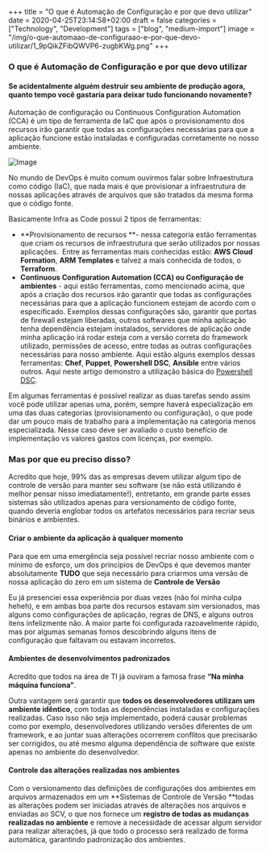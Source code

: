 ﻿+++
title = "O que é Automação de Configuração e por que devo utilizar"
date = 2020-04-25T23:14:58+02:00
draft = false
categories = ["Technology", "Development"]
tags = ["blog", "medium-import"]
image = "/img/o-que-automaao-de-configuraao-e-por-que-devo-utilizar/1_9pQikZFibQWVP6-zugbKWg.png"
+++

### O que é Automação de Configuração e por que devo utilizar

#### Se acidentalmente alguém destruir seu ambiente de produção agora, quanto tempo você gastaria para deixar tudo funcionando novamente?

Automação de configuração ou Continuous Configuration Automation (CCA) é um tipo de ferramenta de IaC que após o provisionamento dos recursos irão garantir que todas as configurações necessárias para que a aplicação funcione estão instaladas e configuradas corretamente no nosso ambiente.

![Image](/img/o-que-automaao-de-configuraao-e-por-que-devo-utilizar/1_9pQikZFibQWVP6-zugbKWg.png)

No mundo de DevOps é muito comum ouvirmos falar sobre Infraestrutura como código (IaC), que nada mais é que provisionar a infraestrutura de nossas aplicações através de arquivos que são tratados da mesma forma que o código fonte.

Basicamente Infra as Code possui 2 tipos de ferramentas:

- **Provisionamento de recursos **- nessa categoria estão ferramentas que criam os recursos de infraestrutura que serão utilizados por nossas aplicações. 
Entre as ferramentas mais conhecidas estão: **AWS Cloud Formation**, **ARM Templates** e talvez a mais conhecida de todos, o **Terraform**.
- **Continuous Configuration Automation (CCA) ou Configuração de ambientes** - aqui estão ferramentas, como mencionado acima, que após a criação dos recursos irão garantir que todas as configurações necessárias para que a aplicação funcionem estejam de acordo com o especificado. Exemplos dessas configurações são, garantir que portas de firewall estejam liberadas, outros softwares que minha aplicação tenha dependência estejam instalados, servidores de aplicação onde minha aplicação irá rodar esteja com a versão correta do framework utilizado, permissões de acesso, entre todas as outras configurações necessárias para nosso ambiente.
Aqui estão alguns exemplos dessas ferramentas: **Chef**, **Puppet**, **Powershell DSC**, **Ansible** entre vários outros. Aqui neste artigo demonstro a utilização básica do [Powershell DSC](https://medium.com/@camargo.wes/criando-um-dsc-b%C3%A1sico-9b0a694b8e12).

Em algumas ferramentas é possível realizar as duas tarefas sendo assim você pode utilizar apenas uma, porém, sempre haverá especialização em uma das duas categorias (provisionamento ou configuração), o que pode dar um pouco mais de trabalho para a implementação na categoria menos especializada. Nesse caso deve ser avaliado o custo benefício de implementação vs valores gastos com licenças, por exemplo.

### Mas por que eu preciso disso?

Acredito que hoje, 99% das as empresas devem utilizar algum tipo de controle de versão para manter seu software (se não está utilizando é melhor pensar nisso imediatamente!), entretanto, em grande parte esses sistemas são utilizados apenas para versionamento de código fonte, quando deveria englobar todos os artefatos necessários para recriar seus binários e ambientes.

#### **Criar o ambiente da aplicação à qualquer momento**

Para que em uma emergência seja possível recriar nosso ambiente com o mínimo de esforço, um dos princípios de DevOps é que devemos manter absolutamente **TUDO** que seja necessário para criarmos uma versão de nossa aplicação do zero em um sistema de **Controle de Versão**

Eu já presenciei essa experiência por duas vezes (não foi minha culpa heheh), e em ambas boa parte dos recursos estavam sim versionados, mas alguns como configurações de aplicação, regras de DNS, e alguns outros itens infelizmente não. A maior parte foi configurada razoavelmente rápido, mas por algumas semanas fomos descobrindo alguns itens de configuração que faltavam ou estavam incorretos.

#### Ambientes de desenvolvimentos padronizados

Acredito que todos na área de TI já ouviram a famosa frase **“Na minha máquina funciona”**.

Outra vantagem será garantir que **todos os desenvolvedores utilizam um ambiente idêntico**, com todas as dependências instaladas e configurações realizadas. Caso isso não seja implementado, poderá causar problemas como por exemplo, desenvolvedores utilizando versões diferentes de um framework, e ao juntar suas alterações ocorrerem conflitos que precisarão ser corrigidos, ou até mesmo alguma dependência de software que existe apenas no ambiente do desenvolvedor.

#### Controle das alterações realizadas nos ambientes

Com o versionamento das definições de configurações dos ambientes em arquivos armazenados em um **Sistemas de Controle de Versão **todas as alterações podem ser iniciadas através de alterações nos arquivos e enviadas ao SCV, o que nos fornece um **registro de todas as mudanças realizadas no ambiente** e remove a necessidade de acessar algum servidor para realizar alterações, já que todo o processo será realizado de forma automática, garantindo padronização dos ambientes.
